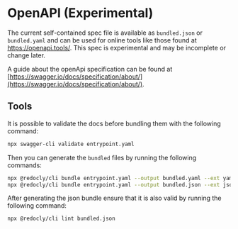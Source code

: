 # OpenAPI (Experimental)

The current self-contained spec file is available as `bundled.json` or `bundled.yaml` and can be used for online tools like those found at <https://openapi.tools/>.
This spec is experimental and may be incomplete or change later.

A guide about the openApi specification can be found at [https://swagger.io/docs/specification/about/](https://swagger.io/docs/specification/about/).

## Tools

It is possible to validate the docs before bundling them with the following
command:

```bash
npx swagger-cli validate entrypoint.yaml
```

Then you can generate the `bundled` files by running the following commands:

```bash
npx @redocly/cli bundle entrypoint.yaml --output bundled.yaml --ext yaml
npx @redocly/cli bundle entrypoint.yaml --output bundled.json --ext json
```

After generating the json bundle ensure that it is also valid by running the following command:

```bash
npx @redocly/cli lint bundled.json
```
